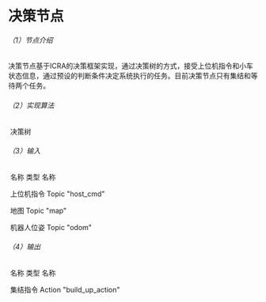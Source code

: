 # 决策节点

###### （1）节点介绍

​		决策节点基于ICRA的决策框架实现，通过决策树的方式，接受上位机指令和小车状态信息，通过预设的判断条件决定系统执行的任务。目前决策节点只有集结和等待两个任务。

###### （2）实现算法 

​		 决策树

###### （3）输入

​			名称						类型							名称				

​		上位机指令    			Topic  				  "host_cmd"

​			地图						Topic						"map"

​		机器人位姿				Topic						"odom"

###### （4）输出

​			名称						类型							名称				

​		集结指令				  Action				"build_up_action"